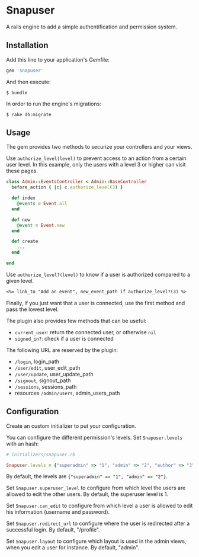 # Snapuser

A rails engine to add a simple authentification and permission system.

## Installation

Add this line to your application's Gemfile:

```ruby
gem 'snapuser'
```

And then execute:

    $ bundle

In order to run the engine's migrations:

    $ rake db:migrate

## Usage

The gem provides two methods to securize your controllers and your views.

Use `authorize_level(level)` to prevent access to an action from a certain user level. In this example, only the users with a level 3 or higher can visit these pages.

```ruby
class Admin::EventsController < Admin::BaseController
  before_action { |c| c.authorize_level(3) }

  def index
    @events = Event.all
  end

  def new
    @event = Event.new
  end

  def create
    ...
  end

end
```

Use `authorize_level?(level)` to know if a user is authorized compared to a given level.

```html
<%= link_to "Add an event", new_event_path if authorize_level?(3) %>
```

Finally, if you just want that a user is connected, use the first method and pass the lowest level.

The plugin also provides few methods that can be useful:
* `current_user`: return the connected user, or otherwise `nil`
* `signed_in?`: check if a user is connected

The following URL are reserved by the plugin:

* `/login`, login_path
* `/user/edit`, user_edit_path
* `/user/update`, user_update_path
* `/signout`, signout_path
* `/sessions`, sessions_path
* resources `/admin/users`, admin_users_path

## Configuration

Create an custom initializer to put your configuration.

You can configure the different permission's levels. Set `Snapuser.levels` with an hash:

```ruby
# initializers/snapuser.rb

Snapuser.levels = {"superadmin" => "1", "admin" => "2", "author" => "3", "member" => "4"}
```
By default, the levels are `{"superadmin" => "1", "admin" => "2"}`.

Set `Snapuser.superuser_level` to configure from which level the users are allowed to edit the other users. By default, the superuser level is 1.

Set `Snapuser.can_edit` to configure from which level a user is allowed to edit his information (username and password).

Set `Snapuser.redirect_url` to configure where the user is redirected after a successful login. By default, "/profile".

Set `Snapuser.layout` to configure which layout is used in the admin views, when you edit a user for instance. By default, "admin".